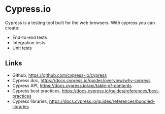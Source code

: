 # Cypress.io

Cypress is a testing tool built for the web browsers. With cypress you can create:

- End-to-end tests
- Integration tests
- Unit tests

## Links

- Github, https://github.com/cypress-io/cypress
- Cypress doc, https://docs.cypress.io/guides/overview/why-cypress
- Cypress API, https://docs.cypress.io/api/table-of-contents
- Cypress best practices, https://docs.cypress.io/guides/references/best-practices
- Cypress libraries, https://docs.cypress.io/guides/references/bundled-libraries

